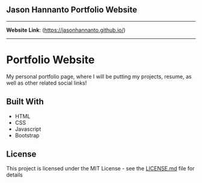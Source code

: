 ## **Jason Hannanto Portfolio Website**
---

**Website Link**: (https://jasonhannanto.github.io/)

---
# Portfolio Website

My personal portfolio page, where I will be putting my projects, resume, as well as other related social links! 

## Built With

* HTML
* CSS
* Javascript
* Bootstrap

## License

This project is licensed under the MIT License - see the [LICENSE.md](LICENSE.md) file for details
